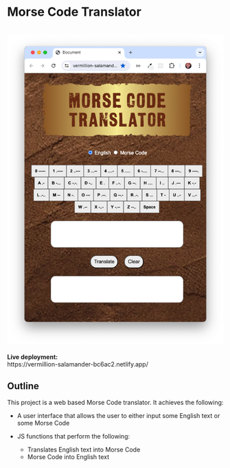 # Morse Code Translator

<br />

<div style='text-align: center;'>
  <img src='./demo.png' alt='demo' />
</div>

<br />
<b>Live deployment:</b><br/>
https://vermillion-salamander-bc6ac2.netlify.app/
<br/>

## Outline

This project is a web based Morse Code translator. It achieves the following:

-    A user interface that allows the user to either input some English text or some Morse Code
-    JS functions that perform the following:

     -    Translates English text into Morse Code
     -    Morse Code into English text
